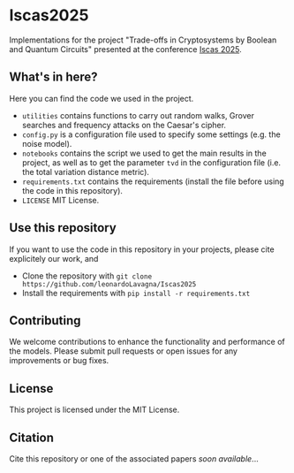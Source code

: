 # Iscas2025

Implementations for the project "Trade-offs in Cryptosystems by Boolean and Quantum Circuits" presented at the conference [Iscas 2025](https://2025.ieee-iscas.org/).

## What's in here?
Here you can find the code we used in the project.
* `utilities` contains functions to carry out random walks, Grover searches and frequency attacks on the Caesar's cipher.
* `config.py` is a configuration file used to specify some settings (e.g. the noise model).
* `notebooks` contains the script we used to get the main results in the project, as well as to get the parameter `tvd` in the configuration file (i.e. the total variation distance metric).
* `requirements.txt` contains the requirements (install the file before using the code in this repository).
* `LICENSE` MIT License.

## Use this repository
If you want to use the code in this repository in your projects, please cite explicitely our work, and
* Clone the repository with `git clone https://github.com/leonardoLavagna/Iscas2025`
* Install the requirements with `pip install -r requirements.txt`

## Contributing
We welcome contributions to enhance the functionality and performance of the models. Please submit pull requests or open issues for any improvements or bug fixes.

## License
This project is licensed under the MIT License.

## Citation
Cite this repository or one of the associated papers *soon available*...

